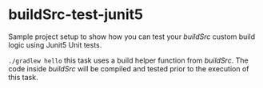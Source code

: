 buildSrc-test-junit5
====================

Sample project setup to show how you can test your _buildSrc_ custom build logic using
Junit5 Unit tests.

`./gradlew hello` this task uses a build helper function from _buildSrc_. The code inside _buildSrc_ will be compiled and tested prior to the execution of this task.
